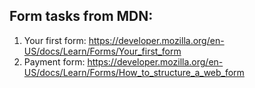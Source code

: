 ## Form tasks from MDN:

1. Your first form: https://developer.mozilla.org/en-US/docs/Learn/Forms/Your_first_form
2. Payment form: https://developer.mozilla.org/en-US/docs/Learn/Forms/How_to_structure_a_web_form